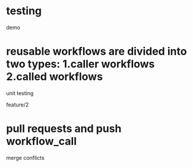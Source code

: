 # testing
demo

reusable workflows are divided into two types: 1.caller workflows
                                               2.called workflows
=======
unit testing



feature/2


pull requests and push workflow_call
=======
merge conflicts

